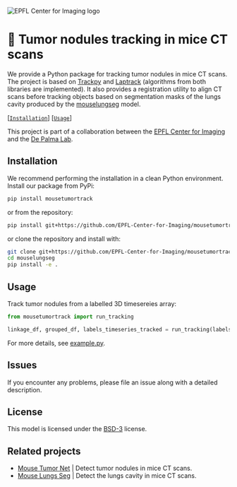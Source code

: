 ![EPFL Center for Imaging logo](https://imaging.epfl.ch/resources/logo-for-gitlab.svg)
# 💫 Tumor nodules tracking in mice CT scans

We provide a Python package for tracking tumor nodules in mice CT scans. The project is based on [Trackpy](https://github.com/soft-matter/trackpy) and [Laptrack](https://github.com/yfukai/laptrack/tree/main) (algorithms from both libraries are implemented). It also provides a registration utility to align CT scans before tracking objects based on segmentation masks of the lungs cavity produced by the [mouselungseg](https://gitlab.com/epfl-center-for-imaging/mouselungseg) model.

[[`Installation`](#installation)] [[`Usage`](#usage)]

This project is part of a collaboration between the [EPFL Center for Imaging](https://imaging.epfl.ch/) and the [De Palma Lab](https://www.epfl.ch/labs/depalma-lab/).

## Installation

We recommend performing the installation in a clean Python environment. Install our package from PyPi:

```sh
pip install mousetumortrack
```

or from the repository:

```sh
pip install git+https://github.com/EPFL-Center-for-Imaging/mousetumortrack.git
```

or clone the repository and install with:

```sh
git clone git+https://github.com/EPFL-Center-for-Imaging/mousetumortrack.git
cd mouselungseg
pip install -e .
```

## Usage

Track tumor nodules from a labelled 3D timesereies array:

```py
from mousetumortrack import run_tracking

linkage_df, grouped_df, labels_timeseries_tracked = run_tracking(labels_timeseries)
```

For more details, see [example.py](./scripts/example.py).

## Issues

If you encounter any problems, please file an issue along with a detailed description.

## License

This model is licensed under the [BSD-3](LICENSE.txt) license.

## Related projects

- [Mouse Tumor Net](https://gitlab.com/epfl-center-for-imaging/mousetumornet) | Detect tumor nodules in mice CT scans.
- [Mouse Lungs Seg](https://gitlab.com/epfl-center-for-imaging/mouselungseg) | Detect the lungs cavity in mice CT scans.